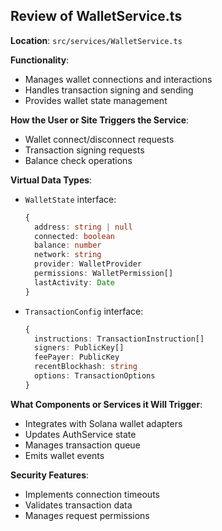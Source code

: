 ## Review of WalletService.ts

**Location**: `src/services/WalletService.ts`

**Functionality**:
- Manages wallet connections and interactions
- Handles transaction signing and sending
- Provides wallet state management

**How the User or Site Triggers the Service**:
- Wallet connect/disconnect requests
- Transaction signing requests
- Balance check operations

**Virtual Data Types**:
- `WalletState` interface:
  ```typescript
  {
    address: string | null
    connected: boolean
    balance: number
    network: string
    provider: WalletProvider
    permissions: WalletPermission[]
    lastActivity: Date
  }
  ```
- `TransactionConfig` interface:
  ```typescript
  {
    instructions: TransactionInstruction[]
    signers: PublicKey[]
    feePayer: PublicKey
    recentBlockhash: string
    options: TransactionOptions
  }
  ```

**What Components or Services it Will Trigger**:
- Integrates with Solana wallet adapters
- Updates AuthService state
- Manages transaction queue
- Emits wallet events

**Security Features**:
- Implements connection timeouts
- Validates transaction data
- Manages request permissions
